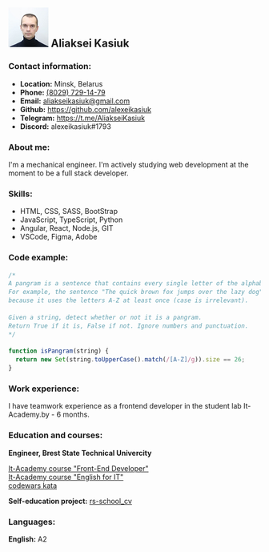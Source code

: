 ## ![Avatar](me.png) Aliaksei Kasiuk

### Contact information:

- **Location:** Minsk, Belarus
- **Phone:** [(8029) 729-14-79](+375297291479)
- **Email:** <aliakseikasiuk@gmail.com>
- **Github:** <https://github.com/alexeikasiuk>
- **Telegram:** <https://t.me/AliakseiKasiuk>
- **Discord:** alexeikasiuk#1793

### About me:

I'm a mechanical engineer. I'm actively studying web development at the moment to be a full stack developer.

### Skills:

- HTML, CSS, SASS, BootStrap
- JavaScript, TypeScript, Python
- Angular, React, Node.js, GIT
- VSCode, Figma, Adobe

### Code example:

```javascript
/*
A pangram is a sentence that contains every single letter of the alphabet at least once.
For example, the sentence "The quick brown fox jumps over the lazy dog" is a pangram,
because it uses the letters A-Z at least once (case is irrelevant).

Given a string, detect whether or not it is a pangram.
Return True if it is, False if not. Ignore numbers and punctuation.
*/

function isPangram(string) {
  return new Set(string.toUpperCase().match(/[A-Z]/g)).size == 26;
}
```

### Work experience:

I have teamwork experience as a frontend developer in the student lab It-Academy.by - 6 months.

### Education and courses:

**Engineer, Brest State Technical Univercity**

[It-Academy course "Front-End Developer"](https://www.it-academy.by/course/front-end-developer/)  
[It-Academy course "English for IT"](https://www.it-academy.by/specialization/angliyskiy-dlya-it/)  
[codewars kata](https://www.codewars.com/users/alexeikasiuk)

**Self-education project:** [rs-school_cv](https://github.com/alexeikasiuk/rsschool-cv)

### Languages:

**English:** A2
